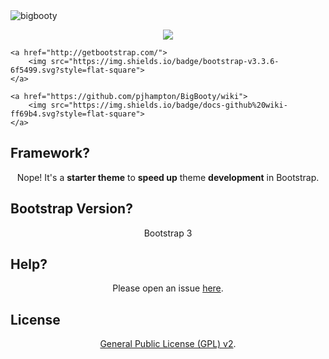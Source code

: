 <img src="https://github.com/pjhampton/BigBooty/blob/master/static/images/logos/banner.png" alt="bigbooty">


<p align="center">
    <a href="https://github.com/pjhampton/BigBooty/blob/master/licence">
        <img src="https://img.shields.io/badge/license-GPL--2.0+-brightgreen.svg?style=flat-square">
    </a>

    <a href="http://getbootstrap.com/">
        <img src="https://img.shields.io/badge/bootstrap-v3.3.6-6f5499.svg?style=flat-square">
    </a>

    <a href="https://github.com/pjhampton/BigBooty/wiki">
        <img src="https://img.shields.io/badge/docs-github%20wiki-ff69b4.svg?style=flat-square">
    </a>
</p>


## Framework? 

<p align="center">Nope! It's a <strong>starter theme</strong> to <strong>speed up</strong> theme <strong>development</strong> in Bootstrap.</p>

## Bootstrap Version?

<p align="center">Bootstrap 3</p>

## Help? 

<p align="center">Please open an issue <a href="https://gituhb.com/pjhampton/BigBooty/issues">here</a>.</p>

## License

<p align="center"><a href="https://github.com/pjhampton/BigBooty/blob/master/licence">General Public License (GPL) v2</a>.</p>

